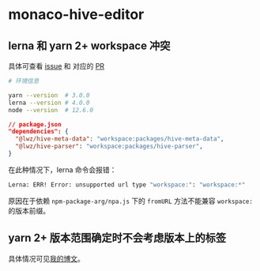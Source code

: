 # monaco-hive-editor

## lerna 和 yarn 2+ workspace 冲突

具体可查看 [issue](https://github.com/lerna/lerna/issues/2564) 和 对应的 [PR](https://github.com/lerna/lerna/pull/2450)

```bash
# 环境信息

yarn --version  # 3.0.0
lerna --version # 4.0.0
node --version  # 12.6.0
```

```json
// package.json
"dependencies": {
  "@lwz/hive-meta-data": "workspace:packages/hive-meta-data",
  "@lwz/hive-parser": "workspace:packages/hive-parser",
}
```

在此种情况下，lerna 命令会报错：

```bash
Lerna: ERR! Error: unsupported url type "workspace:": "workspace:*"
```

原因在于依赖 `npm-package-arg/npa.js` 下的 `fromURL` 方法不能兼容 `workspace:` 的版本前缀。

## yarn 2+ 版本范围确定时不会考虑版本上的标签

具体情况可见[我的博文](http://liuwenzhuang.github.io/2021/08/27/yarn2-version-range-not-consider-version-tag.html)。
